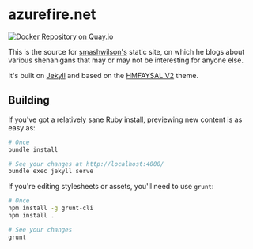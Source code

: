 # azurefire.net

[![Docker Repository on Quay.io](https://quay.io/repository/smashwilson/azurefire/status "Docker Repository on Quay.io")](https://quay.io/repository/smashwilson/azurefire)

This is the source for [smashwilson's](https://github.com/smashwilson) static site, on which he blogs about various shenanigans that may or may not be interesting for anyone else.

It's built on [Jekyll](http://jekyllrb.com/) and based on the [HMFAYSAL V2](http://v2.theevilgenius.tk) theme.

## Building

If you've got a relatively sane Ruby install, previewing new content is as easy as:

```bash
# Once
bundle install

# See your changes at http://localhost:4000/
bundle exec jekyll serve
```

If you're editing stylesheets or assets, you'll need to use `grunt`:

```bash
# Once
npm install -g grunt-cli
npm install .

# See your changes
grunt
```
